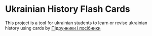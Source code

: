# Ukrainian History Flash Cards
This project is a tool for ukrainian students to learn or revise ukrainian history using cards by [Підручники і посібники](https://www.pp-books.com.ua/)
